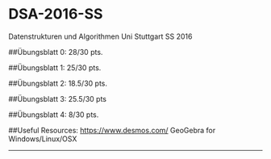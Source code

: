 # DSA-2016-SS
Datenstrukturen und Algorithmen Uni Stuttgart SS 2016

##Übungsblatt 0:
	28/30 pts.

##Übungsblatt 1:
	25/30 pts.

##Übungsblatt 2:
	18.5/30 pts.
	
##Übungsblatt 3:
	25.5/30 pts
	
##Übungsblatt 4:
	8/30 pts.
	
##Useful Resources:
	https://www.desmos.com/
	GeoGebra for Windows/Linux/OSX
	
*******


